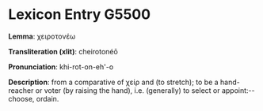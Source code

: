 # Lexicon Entry G5500

**Lemma**: χειροτονέω

**Transliteration (xlit)**: cheirotonéō

**Pronunciation**: khi-rot-on-eh'-o

**Description**:
from a comparative of χείρ and  (to stretch); to be a hand-reacher or voter (by raising the hand), i.e. (generally) to select or appoint:--choose, ordain.

